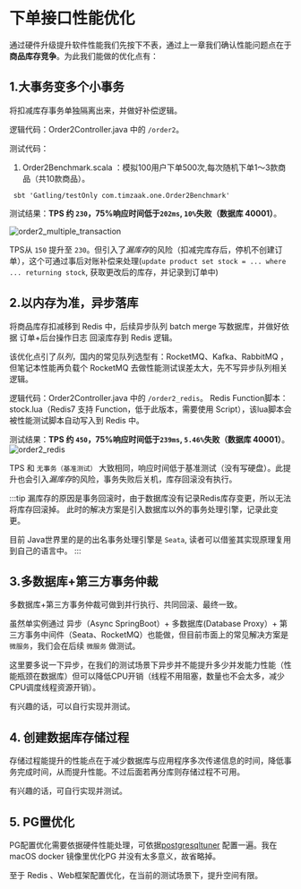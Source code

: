 # 下单接口性能优化
通过硬件升级提升软件性能我们先按下不表，通过上一章我们确认性能问题点在于**商品库存竞争**。为此我们能做的优化点有：
## 1.大事务变多个小事务

将扣减库存事务单独隔离出来，并做好补偿逻辑。

逻辑代码：<a v-bind:href="codeSrc + '/controller/Order2Controller.java'">Order2Controller.java</a> 中的 `/order2`。

测试代码：
1. <a v-bind:href="benchSrc + '/one/Order2Benchmark.scala'">Order2Benchmark.scala</a> ：模拟100用户下单500次,每次随机下单1～3款商品（共10款商品）。

```shell
 sbt 'Gatling/testOnly com.timzaak.one.Order2Benchmark'
```
测试结果：**TPS 约 `230`，75%响应时间低于`202ms`, `10%`失败（数据库 40001）**。

![order2_multiple_transaction](/img/order2_multi_transaction.png)

TPS从 `150` 提升至 `230`。但引入了*漏库存*的风险（扣减完库存后，停机不创建订单），这个可通过事后对账补偿来处理(`update product set stock = ... where ... returning stock`, 获取更改后的库存，并记录到订单中)

## 2.以内存为准，异步落库
将商品库存扣减移到 Redis 中，后续异步队列 batch merge 写数据库，并做好依据 订单+后台操作日志 回滚库存到 Redis 逻辑。

该优化点引了*队列*，国内的常见队列选型有：RocketMQ、Kafka、RabbitMQ ，但笔记本性能再负载个 RocketMQ 去做性能测试误差太大，先不写异步队列相关逻辑。

逻辑代码：<a v-bind:href="codeSrc + '/controller/Order2Controller.java'">Order2Controller.java</a> 中的 `/order2_redis`。 Redis Function脚本：<a v-bind:href="luaSrc + '/stock.lua'">stock.lua</a>（Redis7 支持 Function，低于此版本，需要使用 Script），该lua脚本会被性能测试脚本自动写入到 Redis 中。

测试结果：**TPS 约 `450`，75%响应时间低于`239ms`, `5.46%`失败（数据库 40001）**。
![order2_redis](/img/order2_redis.png)

TPS 和 `无事务（基准测试）` 大致相同，响应时间低于基准测试（没有写硬盘）。此提升也会引入*漏库存*的风险，事务失败后关机，库存回滚没有执行。


:::tip
漏库存的原因是事务回滚时，由于数据库没有记录Redis库存变更，所以无法将库存回滚掉。
此时的解决方案是引入数据库以外的事务处理引擎，记录此变更。

目前 Java世界里的是的出名事务处理引擎是 `Seata`, 读者可以借鉴其实现原理复用到自己的语言中。
:::
## 3.多数据库+第三方事务仲裁
多数据库+第三方事务仲裁可做到并行执行、共同回滚、最终一致。

虽然单实例通过 异步（Async SpringBoot）+ 多数据库(Database Proxy）+ 第三方事务中间件（Seata、RocketMQ）也能做，但目前市面上的常见解决方案是`微服务`，我们会在后续 `微服务` 做测试。

这里要多说一下异步，在我们的测试场景下异步并不能提升多少并发能力性能（性能瓶颈在数据库）但可以降低CPU开销（线程不用阻塞，数量也不会太多，减少CPU调度线程资源开销）。

有兴趣的话，可以自行实现并测试。

## 4. 创建数据库存储过程
存储过程能提升的性能点在于减少数据库与应用程序多次传递信息的时间，降低事务完成时间，从而提升性能。不过后面若再分库则存储过程不可用。

有兴趣的话，可自行实现并测试。

## 5. PG置优化
PG配置优化需要依据硬件性能处理，可依据[postgresqltuner](https://github.com/jfcoz/postgresqltuner) 配置一遍。我在 macOS docker 镜像里优化PG 并没有太多意义，故省略掉。

至于 Redis 、Web框架配置优化，在当前的测试场景下，提升空间有限。
